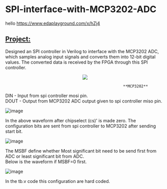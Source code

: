 # SPI-interface-with-MCP3202-ADC
hello
https://www.edaplayground.com/x/hZj4  
## <ins>**Project:**</ins>  
   Designed an SPI controller in Verilog to interface with the MCP3202 ADC, which samples analog input signals and converts them into 12-bit digital values. The converted data is received by the FPGA through this SPI controller.  

<div align="center">
<image src = "https://github.com/user-attachments/assets/3181e7d5-dafb-475a-9e7a-e7c38bbefc34">  
</div>

                                                        **MCP3202**  
DIN - Input from spi controller mosi pin.  
DOUT - Output from MCP3202 ADC output given to spi controller miso pin. 
  
![image](https://github.com/user-attachments/assets/a3b844dc-694e-467d-9af2-b08a2709965b)  
  
In the above waveform after chipselect (cs)' is made zero. The configuration bits are sent from spi controller to MCP3202 after sending start bit.  
  
![image](https://github.com/user-attachments/assets/158c20ae-39dc-4072-a82e-fa706cec6286)  
  
The MSBF define whether Most significant bit need to be send first from ADC or least significant bit from ADC.  
Below is the waveform if MSBF=0 first.    
  
![image](https://github.com/user-attachments/assets/02bb8553-38f4-44f6-ae77-eb91c61f98ac)  
  
In the tb.v code this configuration are hard coded.





